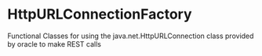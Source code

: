 # HttpURLConnectionFactory
Functional Classes for using the java.net.HttpURLConnection class provided by oracle to make REST calls
